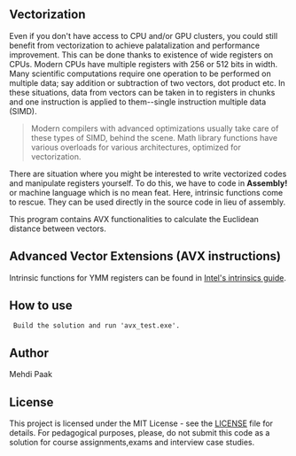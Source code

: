 ## Vectorization
Even if you don't have access to CPU  and/or GPU clusters, you could still benefit from
vectorization to achieve palatalization and performance improvement. This can be done 
thanks to existence of wide registers on  CPUs. Modern CPUs have multiple registers with 256 or 512 bits
in width. 
Many scientific computations require one operation to be performed on multiple data; say addition or subtraction 
of two vectors, dot product etc. In these situations, data from vectors can be taken in to registers in chunks
and one instruction is applied to them--single instruction multiple data (SIMD).

> Modern compilers with advanced optimizations usually take care of these types of SIMD, behind the scene.
> Math library functions have various overloads for various architectures, optimized for vectorization.

There are situation where you might be interested to write vectorized codes and manipulate registers yourself.
To do this, we have to code in **Assembly!** or machine language which is no mean feat. Here,
intrinsic functions come to rescue. They can be used  directly in the source code  in lieu of assembly.

This program contains AVX functionalities to calculate the Euclidean distance between vectors. 

##  Advanced Vector Extensions (AVX instructions)
Intrinsic functions for YMM registers can be found in [Intel's intrinsics guide](https://software.intel.com/sites/landingpage/IntrinsicsGuide/#techs=AVX).

##  How to use
     Build the solution and run 'avx_test.exe'.
##  Author
Mehdi Paak

##  License

This project is licensed under the MIT License - see the  [LICENSE]()  file for details. For pedagogical purposes, please, do not submit this code as a solution for course assignments,exams and interview case studies.